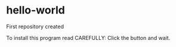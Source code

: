 # hello-world
First repository created

To install this program read CAREFULLY:
Click the button and wait.
